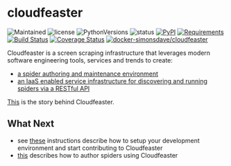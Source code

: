 # cloudfeaster
![Maintained](https://img.shields.io/maintenance/yes/2017.svg?style=flat)
![license](https://img.shields.io/pypi/l/cloudfeaster.svg?style=flat)
![PythonVersions](https://img.shields.io/pypi/pyversions/cloudfeaster.svg?style=flat)
![status](https://img.shields.io/pypi/status/cloudfeaster.svg?style=flat)
[![PyPI](https://img.shields.io/pypi/v/cloudfeaster.svg?style=flat)](https://pypi.python.org/pypi/cloudfeaster)
[![Requirements](https://requires.io/github/simonsdave/cloudfeaster/requirements.svg?branch=release-0.9.6)](https://requires.io/github/simonsdave/cloudfeaster/requirements/?branch=release-0.9.6)
[![Build Status](https://travis-ci.org/simonsdave/cloudfeaster.svg?branch=release-0.9.6)](https://travis-ci.org/simonsdave/cloudfeaster)
[![Coverage Status](https://coveralls.io/repos/simonsdave/cloudfeaster/badge.svg?style=flat)](https://coveralls.io/r/simonsdave/cloudfeaster)
[![docker-simonsdave/cloudfeaster](https://img.shields.io/badge/docker-simonsdave%2Fcloudfeaster-blue.svg?style=flat)](https://hub.docker.com/r/simonsdave/cloudfeaster/)

Cloudfeaster is a screen scraping infrastructure that leverages
modern software engineering tools, services and trends to create:

* [a spider authoring and maintenance environment](https://github.com/simonsdave/cloudfeaster)
* [an IaaS enabled service infrastructure for discovering
and running spiders via a RESTful API](https://github.com/simonsdave/ecs)

[This](https://github.com/simonsdave/cloudfeaster/tree/release-0.9.6/docs/story.md) is the story behind Cloudfeaster.

## What Next

* see [these](https://github.com/simonsdave/cloudfeaster/tree/release-0.9.6/docs/contributing.md) instructions
describe how to setup your development environment and
start contributing to Cloudfeaster
* [this](https://github.com/simonsdave/cloudfeaster/tree/release-0.9.6/docs/spider_authors.md) describes
how to author spiders using Cloudfeaster
